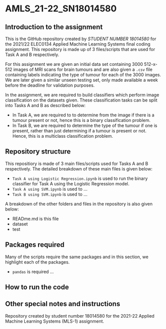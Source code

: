 # AMLS_21-22_SN18014580

## Introduction to the assignment

This is the GitHub repository created by *STUDENT NUMBER 18014580* for the 2021/22 ELEC0134 Applied Machine Learning Systems final coding assignment. This repository is made up of 3 files/scripts that are used for Task A and B respectively. 

For this assignment we are given an initial data set containing 3000 512-x-512 images of MRI scans for brain tumours and are also given a `.csv` file containing labels indicating the type of tumour for each of the 3000 images. We are later given a similar unseen testing set, only made available a week before the deadline for validation purposes.

In the assignment, we are required to build classifiers which perform image classification on the datasets given. These classification tasks can be split into Tasks A and B as described below:

* In Task A, we are required to to determine from the image if there is a tumour present or not, hence this is a binary classification problem.
* In Task B, we are required to determine the type of the tumour if one is present, rather than just determining if a tumour is present or not. Hence, this is a multiclass classification problem.

## Repository structure

This repositiory is made of 3 main files/scripts used for Tasks A and B respectively. The detailed breakdown of these main files is given below:

* `Task A using Logistic Regression.ipynb` is used to run the binary classifier for Task A using the Logistic Regression model.
* `Task A using SVM.ipynb` is used to ...
* `Task B using SVM.ipynb` is used to ...

A breakdown of the other folders and files in the repository is also given below:

* READme.md is this file
* dataset
* test


## Packages required

Many of the scripts require the same packages and in this section, we highlight each of the packages.

* `pandas` is required ...

## How to run the code 

## Other special notes and instructions

Repository created by student number 18014580 for the 2021-22 Applied Machine Learning Systems (MLS-1) assignment.
